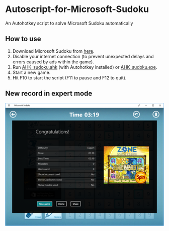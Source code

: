 # Autoscript-for-Microsoft-Sudoku
An Autohotkey script to solve Microsoft Sudoku automatically

## How to use
1. Download Microsoft Sudoku from [here](https://www.microsoft.com/store/apps/9wzdncrfhv60).
2. Disable your internet connection (to prevent unexpected delays and errors caused by ads within the game).
3. Run [AHK_sudoku.ahk](https://github.com/WestXu/Autoscript-for-Microsoft-Sudoku/blob/master/AHK_sudoku.ahk) (with Autohotkey installed) or [AHK_sudoku.exe](https://github.com/WestXu/Autoscript-for-Microsoft-Sudoku/blob/master/AHK_sudoku.exe).
4. Start a new game.
5. Hit F10 to start the script (F11 to pause and F12 to quit).

## New record in expert mode
![Image](https://raw.githubusercontent.com/WestXu/Autoscript-for-Microsoft-Sudoku/master/record.png)
